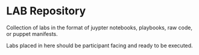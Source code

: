 # LAB Repository

Collection of labs in the format of juypter notebooks, playbooks, raw code, or puppet manifests.

Labs placed in here should be participant facing and ready to be executed.
